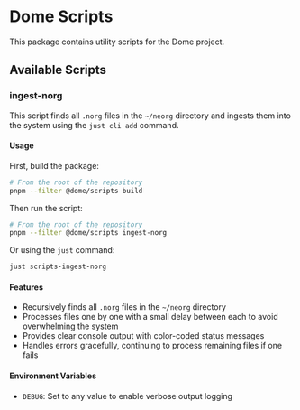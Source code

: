 # Dome Scripts

This package contains utility scripts for the Dome project.

## Available Scripts

### ingest-norg

This script finds all `.norg` files in the `~/neorg` directory and ingests them into the system using the `just cli add` command.

#### Usage

First, build the package:

```bash
# From the root of the repository
pnpm --filter @dome/scripts build
```

Then run the script:

```bash
# From the root of the repository
pnpm --filter @dome/scripts ingest-norg
```

Or using the `just` command:

```bash
just scripts-ingest-norg
```

#### Features

- Recursively finds all `.norg` files in the `~/neorg` directory
- Processes files one by one with a small delay between each to avoid overwhelming the system
- Provides clear console output with color-coded status messages
- Handles errors gracefully, continuing to process remaining files if one fails

#### Environment Variables

- `DEBUG`: Set to any value to enable verbose output logging
